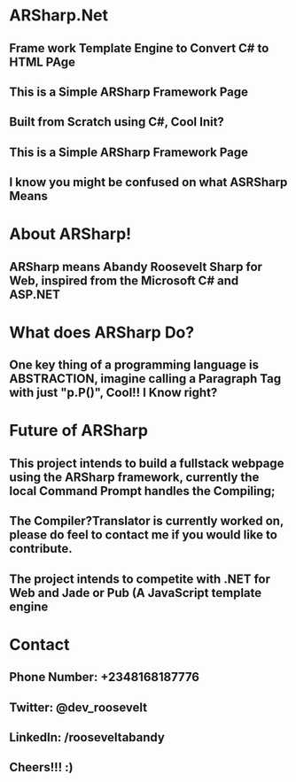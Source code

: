 # ARSharp.Net
## Frame work Template Engine to Convert C# to HTML PAge
## This is a Simple ARSharp Framework Page
## Built from Scratch using C#, Cool Init?
## This is a Simple ARSharp Framework Page
## I know you might be confused on what ASRSharp Means
# About ARSharp!
## ARSharp means Abandy Roosevelt Sharp for Web, inspired from the Microsoft C# and ASP.NET
# What does ARSharp Do?
## One key thing of a programming language is ABSTRACTION, imagine calling a Paragraph Tag with just \"p.P()\", Cool!! I Know right?
# Future of ARSharp 
## This project intends to build a fullstack webpage using the ARSharp framework, currently the local Command Prompt handles the Compiling;
## The Compiler?Translator is currently worked on, please do feel to contact me if you would like to contribute.
## The project intends to competite with .NET for Web and Jade or Pub (A JavaScript template engine
# Contact
## Phone Number: +2348168187776
## Twitter: @dev_roosevelt
## LinkedIn: /rooseveltabandy
## Cheers!!! :)
